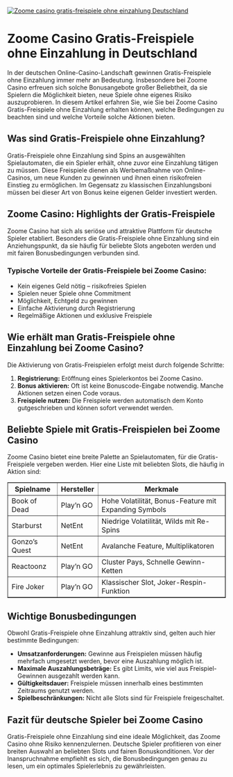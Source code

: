 [![Zoome casino gratis-freispiele ohne einzahlung Deutschland](https://123-caf.pages.dev/gitsignup.png)](https://vrmoo.ru/Bt82HjjY)

<h1>Zoome Casino Gratis-Freispiele ohne Einzahlung in Deutschland</h1>  <p>In der deutschen Online-Casino-Landschaft gewinnen Gratis-Freispiele ohne Einzahlung immer mehr an Bedeutung. Insbesondere bei Zoome Casino erfreuen sich solche Bonusangebote großer Beliebtheit, da sie Spielern die Möglichkeit bieten, neue Spiele ohne eigenes Risiko auszuprobieren. In diesem Artikel erfahren Sie, wie Sie bei Zoome Casino Gratis-Freispiele ohne Einzahlung erhalten können, welche Bedingungen zu beachten sind und welche Vorteile solche Aktionen bieten.</p>  <h2>Was sind Gratis-Freispiele ohne Einzahlung?</h2> <p>Gratis-Freispiele ohne Einzahlung sind Spins an ausgewählten Spielautomaten, die ein Spieler erhält, ohne zuvor eine Einzahlung tätigen zu müssen. Diese Freispiele dienen als Werbemaßnahme von Online-Casinos, um neue Kunden zu gewinnen und ihnen einen risikofreien Einstieg zu ermöglichen. Im Gegensatz zu klassischen Einzahlungsboni müssen bei dieser Art von Bonus keine eigenen Gelder investiert werden.</p>  <h2>Zoome Casino: Highlights der Gratis-Freispiele</h2> <p>Zoome Casino hat sich als seriöse und attraktive Plattform für deutsche Spieler etabliert. Besonders die Gratis-Freispiele ohne Einzahlung sind ein Anziehungspunkt, da sie häufig für beliebte Slots angeboten werden und mit fairen Bonusbedingungen verbunden sind.</p>  <h3>Typische Vorteile der Gratis-Freispiele bei Zoome Casino:</h3> <ul>   <li>Kein eigenes Geld nötig – risikofreies Spielen</li>   <li>Spielen neuer Spiele ohne Commitment</li>   <li>Möglichkeit, Echtgeld zu gewinnen</li>   <li>Einfache Aktivierung durch Registrierung</li>   <li>Regelmäßige Aktionen und exklusive Freispiele</li> </ul>  <h2>Wie erhält man Gratis-Freispiele ohne Einzahlung bei Zoome Casino?</h2> <p>Die Aktivierung von Gratis-Freispielen erfolgt meist durch folgende Schritte:</p> <ol>   <li><strong>Registrierung:</strong> Eröffnung eines Spielerkontos bei Zoome Casino.</li>   <li><strong>Bonus aktivieren:</strong> Oft ist keine Bonuscode-Eingabe notwendig. Manche Aktionen setzen einen Code voraus.</li>   <li><strong>Freispiele nutzen:</strong> Die Freispiele werden automatisch dem Konto gutgeschrieben und können sofort verwendet werden.</li> </ol>  <h2>Beliebte Spiele mit Gratis-Freispielen bei Zoome Casino</h2> <p>Zoome Casino bietet eine breite Palette an Spielautomaten, für die Gratis-Freispiele vergeben werden. Hier eine Liste mit beliebten Slots, die häufig in Aktion sind:</p>  <table border="1" cellpadding="8" cellspacing="0">   <thead>     <tr>       <th>Spielname</th>       <th>Hersteller</th>       <th>Merkmale</th>     </tr>   </thead>   <tbody>     <tr>       <td>Book of Dead</td>       <td>Play’n GO</td>       <td>Hohe Volatilität, Bonus-Feature mit Expanding Symbols</td>     </tr>     <tr>       <td>Starburst</td>       <td>NetEnt</td>       <td>Niedrige Volatilität, Wilds mit Re-Spins</td>     </tr>     <tr>       <td>Gonzo’s Quest</td>       <td>NetEnt</td>       <td>Avalanche Feature, Multiplikatoren</td>     </tr>     <tr>       <td>Reactoonz</td>       <td>Play’n GO</td>       <td>Cluster Pays, Schnelle Gewinn-Ketten</td>     </tr>     <tr>       <td>Fire Joker</td>       <td>Play’n GO</td>       <td>Klassischer Slot, Joker-Respin-Funktion</td>     </tr>   </tbody> </table>  <h2>Wichtige Bonusbedingungen</h2> <p>Obwohl Gratis-Freispiele ohne Einzahlung attraktiv sind, gelten auch hier bestimmte Bedingungen:</p> <ul>   <li><strong>Umsatzanforderungen:</strong> Gewinne aus Freispielen müssen häufig mehrfach umgesetzt werden, bevor eine Auszahlung möglich ist.</li>   <li><strong>Maximale Auszahlungsbeträge:</strong> Es gibt Limits, wie viel aus Freispiel-Gewinnen ausgezahlt werden kann.</li>   <li><strong>Gültigkeitsdauer:</strong> Freispiele müssen innerhalb eines bestimmten Zeitraums genutzt werden.</li>   <li><strong>Spielbeschränkungen:</strong> Nicht alle Slots sind für Freispiele freigeschaltet.</li> </ul>  <h2>Fazit für deutsche Spieler bei Zoome Casino</h2> <p>Gratis-Freispiele ohne Einzahlung sind eine ideale Möglichkeit, das Zoome Casino ohne Risiko kennenzulernen. Deutsche Spieler profitieren von einer breiten Auswahl an beliebten Slots und fairen Bonuskonditionen. Vor der Inanspruchnahme empfiehlt es sich, die Bonusbedingungen genau zu lesen, um ein optimales Spielerlebnis zu gewährleisten.</p>
